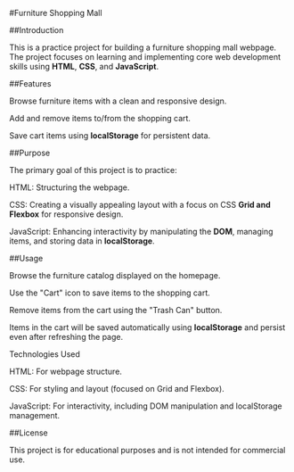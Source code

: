 #Furniture Shopping Mall

##Introduction

This is a practice project for building a furniture shopping mall webpage. The project focuses on learning and implementing core web development skills using **HTML**, **CSS**, and **JavaScript**.

##Features

Browse furniture items with a clean and responsive design.

Add and remove items to/from the shopping cart.

Save cart items using **localStorage** for persistent data.

##Purpose

The primary goal of this project is to practice:

HTML: Structuring the webpage.

CSS: Creating a visually appealing layout with a focus on CSS **Grid and Flexbox** for responsive design.

JavaScript: Enhancing interactivity by manipulating the **DOM**, managing items, and storing data in **localStorage**.


##Usage

Browse the furniture catalog displayed on the homepage.

Use the "Cart" icon to save items to the shopping cart.

Remove items from the cart using the "Trash Can" button.

Items in the cart will be saved automatically using **localStorage** and persist even after refreshing the page.

Technologies Used

HTML: For webpage structure.

CSS: For styling and layout (focused on Grid and Flexbox).

JavaScript: For interactivity, including DOM manipulation and localStorage management.





##License

This project is for educational purposes and is not intended for commercial use.